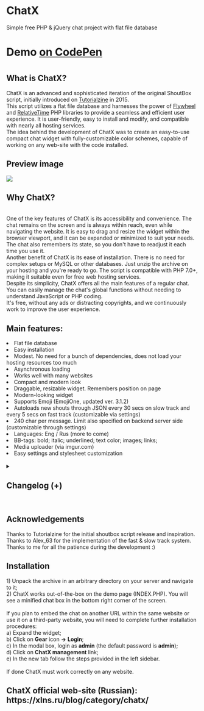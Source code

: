 # ChatX
Simple free PHP &amp; jQuery chat project with flat file database

<h1>Demo <a href="https://codepen.io/C3La-NS/full/jOZpgRW">on CodePen</a><h1>

<h2>What is ChatX?</h2>
ChatX is an advanced and sophisticated iteration of the original ShoutBox script, initially introduced on <a href="https://tutorialzine.com/2015/01/shoutbox-php-jquery">Tutorialzine</a> in 2015.
<br />
This script utilizes a flat file database and harnesses the power of <a href="https://github.com/jamesmoss/flywheel">Flywheel</a> and <a href="https://github.com/mpratt/RelativeTime">RelativeTime</a> PHP libraries to provide a seamless and efficient user experience. It is user-friendly, easy to install and modify, and compatible with nearly all hosting services.
<br />
The idea behind the development of ChatX was to create an easy-to-use compact chat widget with fully-customizable color schemes, capable of working on any web-site with the code installed.
<br />
<h2>Preview image</h2>
<img src="https://imgur.com/AnghnXW.png">

<h2>Why ChatX?</h2>
<br />
One of the key features of ChatX is its accessibility and convenience. The chat remains on the screen and is always within reach, even while navigating the website. It is easy to drag and resize the widget within the browser viewport, and it can be expanded or minimized to suit your needs. The chat also remembers its state, so you don't have to readjust it each time you use it.
<br />
Another benefit of ChatX is its ease of installation. There is no need for complex setups or MySQL or other databases. Just unzip the archive on your hosting and you're ready to go. The script is compatible with PHP 7.0+, making it suitable even for free web hosting services.
<br />
Despite its simplicity, ChatX offers all the main features of a regular chat. You can easily manage the chat's global functions without needing to understand JavaScript or PHP coding.
<br />
It's free, without any ads or distracting copyrights, and we continuously work to improve the user experience.
<br />
<h2>Main features:</h2>
<li>Flat file database</li>
<li>Easy installation</li>
<li>Modest. No need for a bunch of dependencies, does not load your hosting resources too much</li>
<li>Asynchronous loading</li>
<li>Works well with many websites</li>
<li>Compact and modern look</li>
<li>Draggable, resizable widget. Remembers position on page</li>
<li>Modern-looking widget</li>
<li>Supports Emoji (EmojiOne, updated ver. 3.1.2)</li>
<li>Autoloads new shouts through JSON every 30 secs on slow track and every 5 secs on fast track (customizable via settings)</li>
<li>240 char per message. Limit also specified on backend server side (customizable through settings)</li>
<li>Languages: Eng / Rus (more to come)</li>
<li>BB-tags: bold; italic; underlined; text color; images; links;</li>
<li>Media uploader (via imgur.com)</li>
<li>Easy settings and stylesheet customization</li>
<br />
<details> 
  <summary><h2>Changelog (+)</h2></summary>
  <b>ver 1.4.0</b>
  <li>Close button that minifies chat</li>
  <li>Stop Get query when minimized and restore on expand</li>
  <li>New universal scrollbar</li>
  <li>Pulsating indicator when in fast track mode</li>
  <li>Open links in new window</li>
  <li>Simpler code (in process of developing universal widget)</li>
  <li>Updated Draggable.js library, now ChatX works with great variety of jQuery libraries</li>
  <b>ver 1.5.0</b>
  <li>a better way of loading CSS</li>
  <li>Interface translation simplified</li>
  <li>UI improvements</li>
  <li>Moderation page</li>
  <li>Updated icon while uploading image</li>
  <li>Fixed when image was uploaded but not sent due to the empty name field</li>
  <li>script.js --> core.js</li>
  <li>Updated widget (simpler installation)</li>
  <li>Beta Authentication (login & sign up)</li>
  <li>Public & Private mode</li>
  <li>New Settings.php file with easily customizable ChatX settings</li>
  <li>Logged In users have a verification icon</li>
  <li>Usergroups: users and moderators.</li>
  <li>Updated Flywheel library (more developed database in perspective)</li>
  <b>ver 1.6.0</b>
  <li>Private mode no longer in beta</li>
  <li>Passwords are hashed with PASSWORD_BCRYPT</li>
  <li>Cookies secured</li>
  <li>Json files no longer accessible directly</li>
  <li>General security improvements</li>
  <li>Complete userlist page</li>
  <li>New page - Setups.php. Easy way to edit settings</li>
  <li>ChatX now checks when it is outside viewpoint and restores its position</li>
  <b>ver 1.7.0</b>
  <li>Featherlight library allows viewing uploaded images in modal window</li>
  <li>New prompt menu for bb-tags</li>
  <li>Resize widget horizontally</li>
  <li>Updates for moderator's panel with new options and settings</li>
  <li>Changeable widget language (Rus/Eng)</li>
  <li>Widget works better with various websites</li>
  <li>General improvements and updates</li>
  <b>ver 1.8.0</b>
  <li>MyBB integration</li>
  <li>Chat history</li>
  <li>New settings options</li>
  <li>Stability & performance improvements</li>
  <b>ver 1.9.0</b>
  <li>Shout management: multiple message selection</li>
  <li>New settings in moderator's panel</li>
  <b>ver 2.0.0</b>
  <li>New messages at the bottom</li>
  <li>Thumbnails for jpg and jpeg images</li>
  <li>Updated UI when uploading images from external URLs</li>
  <li>All images are hosted on Imgur.com</li>
  <b>ver 2.1.0</b>
  <li>Username styling</li>
  <b>ver 2.2.0</b>
  <li>Notification for the new messages when widget is minimized</li>
  <li>Audio notifications for the new messages when user is logged in</li>
  <li>Highlighted messages of its owner</li>
  <li>Easier style customization with CSS vars</li>
  <b>ver 2.3.0</b>
  <li>Autorecognizing URLs (for users only)</li>
  <li>New menu for link insertion</li>
  <li>Ajax load paused whenever text selected in chat</li>
  <li>Ajax load paused when multiple tabs with widget are active, staying alive in current tab</li>
  <li>New widget styling page with Ace editor in moderator's panel</li>
  <li>Refined styling tuning</li>
  <li>Minimal mobile optimization</li>
  <li>Hotkeys (Ctrl+B) for bold, (Ctrl+I) for italic, (Ctrl+U) for underlined formatting tags</li>
  <li>Prompts on widget demo page</li>
  <li>Option in settings to switch off demo page</li>
  <li>Simple (dumb) push notifications for new messages in chat (for users only)</li>
  <li>New sound notification variant for new messages in chat. New sound effect when message is sent</li>
  <li>Switchable EmojiOne library option for Emoji in chat settings</li>
  <li>Precise timestamp on hovering on relative time mark</li>
  <li>Dynamic loading of chat history in widget itself</li>
  <li>Optimization and improvements for Nginx</li>
  <li>Redesign of minified chat tray</li>
</details>
<br />
<h2>Acknowledgements</h2>
Thanks to Tutorialzine for the initial shoutbox script release and inspiration.
<br />
Thanks to Alex_63 for the implementation of the fast & slow track system.
<br />
Thanks to me for all the patience during the development :)
<br />

<h2>Installation</h2>
1) Unpack the archive in an arbitrary directory on your server and navigate to it;
<br />
2) ChatX works out-of-the-box on the demo page (INDEX.PHP). You will see a minified chat box in the bottom right corner of the screen.
<br />
<br />
If you plan to embed the chat on another URL within the same website or use it on a third-party website, you will need to complete further installation procedures:
<br />
a) Expand the widget;
<br />
b) Click on <b>Gear</b> icon <b>→</b> <b>Login</b>;
<br />
c) In the modal box, login as <b>admin</b> (the default password is <b>admin</b>);
<br />
d) Click on <b>ChatX management</b> link;
<br />
e) In the new tab follow the steps provided in the left sidebar.
<br />
<br />
If done ChatX must work correctly on any website.


<h2>ChatX official web-site (Russian): https://xlns.ru/blog/category/chatx/</h2>
